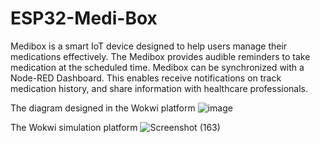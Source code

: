 # ESP32-Medi-Box
Medibox is a smart IoT device designed to help users manage their medications effectively. The Medibox provides audible reminders to take medication at the scheduled time. Medibox can be synchronized with a Node-RED Dashboard. This enables receive notifications on track medication history,  and share information with healthcare professionals. 

The diagram designed in the Wokwi platform
![image](https://github.com/chalindunis/ESP32-Medi-Box/assets/81397441/90fb129d-4d64-420d-8b22-1a9951a9a5d5)

The Wokwi simulation platform
![Screenshot (163)](https://github.com/chalindunis/ESP32-Medi-Box/assets/81397441/5ae1b28f-a4f5-4de3-959c-e49e9c3a7bc1)


